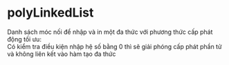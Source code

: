 # polyLinkedList
 Danh sách móc nối để nhập và in một đa thức với phương thức cấp phát động tối ưu:  
 Có kiểm tra điều kiện nhập hệ số bằng 0 thì sẽ giải phóng cấp phát phần tử và không liên kết vào hàm tạo đa thức
